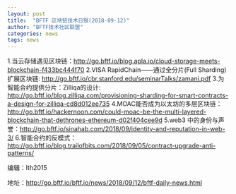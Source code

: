 ```yaml
---
layout: post
title:  "BFTF 区块链技术日报(2018-09-12)"
author: "BFTF技术社区联盟"
categories: news
tags: news
---
```


1.当云存储遇见区块链：<http://go.bftf.io/blog.apla.io/cloud-storage-meets-blockchain-f433bc444f70>
2.VISA RapidChain——通过全分片(Full Sharding)扩展区块链: <http://go.bftf.io/cbr.stanford.edu/seminarTalks/zamani.pdf>
3.为智能合约提供分片：Zilliqa的设计: <http://go.bftf.io/blog.zilliqa.com/provisioning-sharding-for-smart-contracts-a-design-for-zilliqa-cd8d012ee735>
4.MOAC能否成为以太坊的多层区块链：<http://go.bftf.io/hackernoon.com/could-moac-be-the-multi-layered-blockchain-that-dethrones-ethereum-d02f404cee9d>
5.web3 中的身份与声誉：<http://go.bftf.io/sinahab.com/2018/09/identity-and-reputation-in-web-3/>
6.智能合约的反模式：<http://go.bftf.io/blog.trailofbits.com/2018/09/05/contract-upgrade-anti-patterns/>

编辑：lth2015

地址：<http://go.bftf.io/bftf.io/news/2018/09/12/bftf-daily-news.html>
